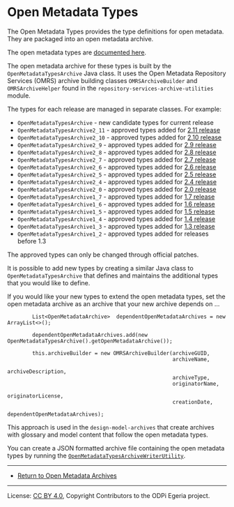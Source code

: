 <!-- SPDX-License-Identifier: CC-BY-4.0 -->
<!-- Copyright Contributors to the ODPi Egeria project. -->

# Open Metadata Types

The Open Metadata Types provides the type definitions for open metadata.
They are packaged into an open metadata archive.

The open metadata types are [documented here](../../../open-metadata-publication/website/open-metadata-types).

The open metadata archive for these types is built by the `OpenMetadataTypesArchive` Java class.
It uses the Open Metadata Repository Services (OMRS) archive building
classes `OMRSArchiveBuilder` and `OMRSArchiveHelper` found in the `repository-services-archive-utilities` module.

The types for each release are managed in separate classes. For example:
 * `OpenMetadataTypesArchive` - new candidate types for current release 
 * `OpenMetadataTypesArchive2_11` - approved types added for [2.11 release](../../../release-notes/release-notes-2-11.md)
 * `OpenMetadataTypesArchive2_10` - approved types added for [2.10 release](../../../release-notes/release-notes-2-10.md)
 * `OpenMetadataTypesArchive2_9` - approved types added for [2.9 release](../../../release-notes/release-notes-2-9.md)
 * `OpenMetadataTypesArchive2_8` - approved types added for [2.8 release](../../../release-notes/release-notes-2-8.md)
 * `OpenMetadataTypesArchive2_7` - approved types added for [2.7 release](../../../release-notes/release-notes-2-7.md)
 * `OpenMetadataTypesArchive2_6` - approved types added for [2.6 release](../../../release-notes/release-notes-2-6.md)
 * `OpenMetadataTypesArchive2_5` - approved types added for [2.5 release](../../../release-notes/release-notes-2-5.md)
 * `OpenMetadataTypesArchive2_4` - approved types added for [2.4 release](../../../release-notes/release-notes-2-4.md)
 * `OpenMetadataTypesArchive2_0` - approved types added for [2.0 release](../../../release-notes/release-notes-2-0.md)
 * `OpenMetadataTypesArchive1_7` - approved types added for [1.7 release](../../../release-notes/release-notes-1-7.md)
 * `OpenMetadataTypesArchive1_6` - approved types added for [1.6 release](../../../release-notes/release-notes-1-6.md)
 * `OpenMetadataTypesArchive1_5` - approved types added for [1.5 release](../../../release-notes/release-notes-1-5.md)
 * `OpenMetadataTypesArchive1_4` - approved types added for [1.4 release](../../../release-notes/release-notes-1-4.md)
 * `OpenMetadataTypesArchive1_3` - approved types added for [1.3 release](../../../release-notes/release-notes-1-3.md)
 * `OpenMetadataTypesArchive1_2` - approved types added for releases before 1.3
 
The approved types can only be changed through official patches.

It is possible to add new types by creating a similar Java class to `OpenMetadataTypesArchive` that defines
and maintains the additional types that you would like to define.

If you would like your new types to extend the open metadata types, set the open metadata archive as an
archive that your new archive depends on ...

```
        List<OpenMetadataArchive>  dependentOpenMetadataArchives = new ArrayList<>();

        dependentOpenMetadataArchives.add(new OpenMetadataTypesArchive().getOpenMetadataArchive());

        this.archiveBuilder = new OMRSArchiveBuilder(archiveGUID,
                                                     archiveName,
                                                     archiveDescription,
                                                     archiveType,
                                                     originatorName,
                                                     originatorLicense,
                                                     creationDate,
                                                     dependentOpenMetadataArchives);
```

This approach is used in the `design-model-archives` that create archives with glossary and model content
that follow the open metadata types.

You can create a JSON formatted archive file containing the open metadata types by running the 
[`OpenMetadataTypesArchiveWriterUtility`](../open-metadata-types-utility).

----

* [Return to Open Metadata Archives](..)

----
License: [CC BY 4.0](https://creativecommons.org/licenses/by/4.0/),
Copyright Contributors to the ODPi Egeria project.